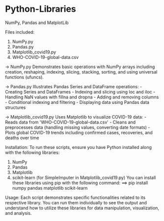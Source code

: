 # Python-Libraries
NumPy, Pandas and MatplotLib

Files included:
1. NumPy.py
2. Pandas.py
3. Matplotlib_covid19.py
4. WHO-COVID-19-global-data.csv

-> NumPy.py
  Demonstrates basic operations with NumPy arrays including creation, reshaping, indexing, slicing, stacking, sorting, and using universal functions (ufuncs).

-> Pandas.py
  Illustrates Pandas Series and DataFrame operations:
    - Creating Series and DataFrames
    - Indexing and slicing using loc and iloc
    - Handling NaN values with fillna and dropna
    - Adding and removing columns
    - Conditional indexing and filtering
    - Displaying data using Pandas data structures

-> Matplotlib_covid19.py
  Uses Matplotlib to visualize COVID-19 data:
    - Reads data from 'WHO-COVID-19-global-data.csv'
    - Cleans and preprocesses data (handling missing values, converting date formats)
    - Plots global COVID-19 trends including confirmed cases, recoveries, and deaths over time

Installation:
To run these scripts, ensure you have Python installed along with the following libraries:
1. NumPy
2. Pandas
3. Matplotlib
4. scikit-learn (for SimpleImputer in Matplotlib_covid19.py)
You can install these libraries using pip with the following command:
  ==> pip install numpy pandas matplotlib scikit-learn

Usage:
Each script demonstrates specific functionalities related to its respective library. You can run them individually to see the output and understand how to utilize these libraries for data manipulation, visualization, and analysis.

